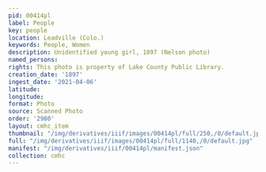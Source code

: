 ```yaml
---
pid: 00414pl
label: People
key: people
location: Leadville (Colo.)
keywords: People, Women
description: Unidentified young girl, 1897 (Nelson photo)
named_persons: 
rights: This photo is property of Lake County Public Library.
creation_date: '1897'
ingest_date: '2021-04-06'
latitude: 
longitude: 
format: Photo
source: Scanned Photo
order: '2980'
layout: cmhc_item
thumbnail: "/img/derivatives/iiif/images/00414pl/full/250,/0/default.jpg"
full: "/img/derivatives/iiif/images/00414pl/full/1140,/0/default.jpg"
manifest: "/img/derivatives/iiif/00414pl/manifest.json"
collection: cmhc
---
```


